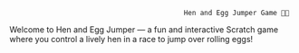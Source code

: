                                                Hen and Egg Jumper Game 🐔🥚
Welcome to Hen and Egg Jumper — a fun and interactive Scratch game where you control a lively hen in a race to jump over rolling eggs!
